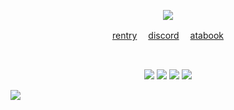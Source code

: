 <p align="center">
<img src="https://files.catbox.moe/f9uno7.webp"/>
</p>

<p align="center"
  
[rentry](https://rentry.co/sherlocks) 　[discord](https://discordid.netlify.app/?id=794646333821681674) 　[atabook](https://moriarty.atabook.org/)

<br>

<p align="center">
<img src="https://files.catbox.moe/mtpmh0.png"/>
<img src="https://files.catbox.moe/m3i5qq.webp"/>
<img src="https://files.catbox.moe/5bd011.webp"/>
<img src="https://files.catbox.moe/lqprwj.webp"/>
<p align="center">
  
![](https://komarev.com/ghpvc/?username=cupidscharm&color=191919)
